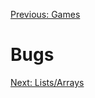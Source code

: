[Previous: Games](../Lesson-8-Games/README.md)

# Bugs

[Next: Lists/Arrays](../Lesson-10-Lists-Arrays/README.md)